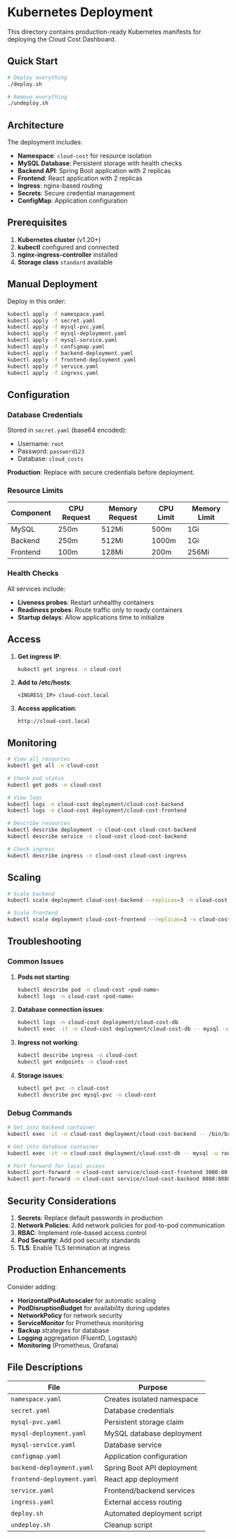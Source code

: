 # Kubernetes Deployment

This directory contains production-ready Kubernetes manifests for deploying the Cloud Cost Dashboard.

## Quick Start

```bash
# Deploy everything
./deploy.sh

# Remove everything
./undeploy.sh
```

## Architecture

The deployment includes:

- **Namespace**: `cloud-cost` for resource isolation
- **MySQL Database**: Persistent storage with health checks
- **Backend API**: Spring Boot application with 2 replicas
- **Frontend**: React application with 2 replicas  
- **Ingress**: nginx-based routing
- **Secrets**: Secure credential management
- **ConfigMap**: Application configuration

## Prerequisites

1. **Kubernetes cluster** (v1.20+)
2. **kubectl** configured and connected
3. **nginx-ingress-controller** installed
4. **Storage class** `standard` available

## Manual Deployment

Deploy in this order:

```bash
kubectl apply -f namespace.yaml
kubectl apply -f secret.yaml
kubectl apply -f mysql-pvc.yaml
kubectl apply -f mysql-deployment.yaml
kubectl apply -f mysql-service.yaml
kubectl apply -f configmap.yaml
kubectl apply -f backend-deployment.yaml
kubectl apply -f frontend-deployment.yaml
kubectl apply -f service.yaml
kubectl apply -f ingress.yaml
```

## Configuration

### Database Credentials

Stored in `secret.yaml` (base64 encoded):
- Username: `root`
- Password: `password123`
- Database: `cloud_costs`

**Production**: Replace with secure credentials before deployment.

### Resource Limits

| Component | CPU Request | Memory Request | CPU Limit | Memory Limit |
|-----------|-------------|----------------|-----------|--------------|
| MySQL     | 250m        | 512Mi          | 500m      | 1Gi          |
| Backend   | 250m        | 512Mi          | 1000m     | 1Gi          |
| Frontend  | 100m        | 128Mi          | 200m      | 256Mi        |

### Health Checks

All services include:
- **Liveness probes**: Restart unhealthy containers
- **Readiness probes**: Route traffic only to ready containers
- **Startup delays**: Allow applications time to initialize

## Access

1. **Get ingress IP**:
   ```bash
   kubectl get ingress -n cloud-cost
   ```

2. **Add to /etc/hosts**:
   ```
   <INGRESS_IP> cloud-cost.local
   ```

3. **Access application**:
   ```
   http://cloud-cost.local
   ```

## Monitoring

```bash
# View all resources
kubectl get all -n cloud-cost

# Check pod status
kubectl get pods -n cloud-cost

# View logs
kubectl logs -n cloud-cost deployment/cloud-cost-backend
kubectl logs -n cloud-cost deployment/cloud-cost-frontend

# Describe resources
kubectl describe deployment -n cloud-cost cloud-cost-backend
kubectl describe service -n cloud-cost cloud-cost-backend

# Check ingress
kubectl describe ingress -n cloud-cost cloud-cost-ingress
```

## Scaling

```bash
# Scale backend
kubectl scale deployment cloud-cost-backend --replicas=3 -n cloud-cost

# Scale frontend  
kubectl scale deployment cloud-cost-frontend --replicas=3 -n cloud-cost
```

## Troubleshooting

### Common Issues

1. **Pods not starting**:
   ```bash
   kubectl describe pod -n cloud-cost <pod-name>
   kubectl logs -n cloud-cost <pod-name>
   ```

2. **Database connection issues**:
   ```bash
   kubectl logs -n cloud-cost deployment/cloud-cost-db
   kubectl exec -it -n cloud-cost deployment/cloud-cost-db -- mysql -u root -p
   ```

3. **Ingress not working**:
   ```bash
   kubectl describe ingress -n cloud-cost
   kubectl get endpoints -n cloud-cost
   ```

4. **Storage issues**:
   ```bash
   kubectl get pvc -n cloud-cost
   kubectl describe pvc mysql-pvc -n cloud-cost
   ```

### Debug Commands

```bash
# Get into backend container
kubectl exec -it -n cloud-cost deployment/cloud-cost-backend -- /bin/bash

# Get into database container
kubectl exec -it -n cloud-cost deployment/cloud-cost-db -- mysql -u root -p

# Port forward for local access
kubectl port-forward -n cloud-cost service/cloud-cost-frontend 3000:80
kubectl port-forward -n cloud-cost service/cloud-cost-backend 8080:8080
```

## Security Considerations

1. **Secrets**: Replace default passwords in production
2. **Network Policies**: Add network policies for pod-to-pod communication
3. **RBAC**: Implement role-based access control
4. **Pod Security**: Add pod security standards
5. **TLS**: Enable TLS termination at ingress

## Production Enhancements

Consider adding:

- **HorizontalPodAutoscaler** for automatic scaling
- **PodDisruptionBudget** for availability during updates
- **NetworkPolicy** for network security
- **ServiceMonitor** for Prometheus monitoring
- **Backup** strategies for database
- **Logging** aggregation (FluentD, Logstash)
- **Monitoring** (Prometheus, Grafana)

## File Descriptions

| File | Purpose |
|------|---------|
| `namespace.yaml` | Creates isolated namespace |
| `secret.yaml` | Database credentials |
| `mysql-pvc.yaml` | Persistent storage claim |
| `mysql-deployment.yaml` | MySQL database deployment |
| `mysql-service.yaml` | Database service |
| `configmap.yaml` | Application configuration |
| `backend-deployment.yaml` | Spring Boot API deployment |
| `frontend-deployment.yaml` | React app deployment |
| `service.yaml` | Frontend/backend services |
| `ingress.yaml` | External access routing |
| `deploy.sh` | Automated deployment script |
| `undeploy.sh` | Cleanup script |